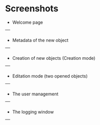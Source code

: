 # Screenshots #

  * Welcome page

|![![](http://meta-editor.googlecode.com/svn/wiki/img/UvodniStr_sm.jpg)](http://meta-editor.googlecode.com/svn/wiki/img/UvodniStr.jpg)|
|:------------------------------------------------------------------------------------------------------------------------------------|

  * Metadata of the new object

|![![](http://meta-editor.googlecode.com/svn/wiki/img/Metad_sm.jpg)](http://meta-editor.googlecode.com/svn/wiki/img/Metad.jpg)|
|:----------------------------------------------------------------------------------------------------------------------------|

  * Creation of new objects (Creation mode)

|![![](http://meta-editor.googlecode.com/svn/wiki/img/Stranky_sm.jpg)](http://meta-editor.googlecode.com/svn/wiki/img/Stranky.jpg)|
|:--------------------------------------------------------------------------------------------------------------------------------|

  * Editation mode (two opened objects)

|![![](http://meta-editor.googlecode.com/svn/wiki/img/OknaNadSebou_sm.jpg)](http://meta-editor.googlecode.com/svn/wiki/img/OknaNadSebou.jpg)|
|:------------------------------------------------------------------------------------------------------------------------------------------|



  * The user management

|![![](http://meta-editor.googlecode.com/svn/wiki/img/SpravaUzivatelu_sm.jpg)](http://meta-editor.googlecode.com/svn/wiki/img/SpravaUzivatelu.jpg)|
|:------------------------------------------------------------------------------------------------------------------------------------------------|

  * The logging window

|![![](http://meta-editor.googlecode.com/svn/wiki/img/Prihlaseni.jpg)](http://meta-editor.googlecode.com/svn/wiki/img/Prihlaseni.jpg)|
|:-----------------------------------------------------------------------------------------------------------------------------------|